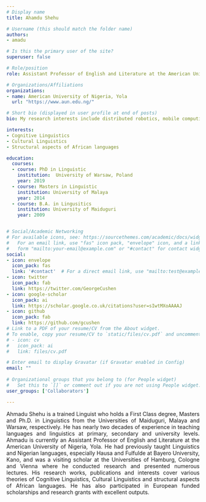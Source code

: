 ```yaml
---
# Display name
title: Ahamdu Shehu

# Username (this should match the folder name)
authors:
- amadu

# Is this the primary user of the site?
superuser: false

# Role/position
role: Assistant Professor of English and Literature at the American University of Nigeria, Yola 

# Organizations/Affiliations
organizations:
- name: American University of Nigeria, Yola 
  url: "https://www.aun.edu.ng/"

# Short bio (displayed in user profile at end of posts)
bio: My research interests include distributed robotics, mobile computing and programmable matter.

interests:
- Cognitive Linguistics
- Cultural Linguistics 
- Structural aspects of African languages

education:
  courses:
  - course: PhD in Linguistic
    institution:  University of Warsaw, Poland
    year: 2019
  - course: Masters in Linguistic
    institution: University of Malaya
    year: 2014
  - course: B.A. in Lingusitics
    institution: University of Maiduguri
    year: 2009


# Social/Academic Networking
# For available icons, see: https://sourcethemes.com/academic/docs/widgets/#icons
#   For an email link, use "fas" icon pack, "envelope" icon, and a link in the
#   form "mailto:your-email@example.com" or "#contact" for contact widget.
social:
- icon: envelope
  icon_pack: fas
  link: '#contact'  # For a direct email link, use "mailto:test@example.org".
- icon: twitter
  icon_pack: fab
  link: https://twitter.com/GeorgeCushen
- icon: google-scholar
  icon_pack: ai
  link: https://scholar.google.co.uk/citations?user=sIwtMXoAAAAJ
- icon: github
  icon_pack: fab
  link: https://github.com/gcushen
# Link to a PDF of your resume/CV from the About widget.
# To enable, copy your resume/CV to `static/files/cv.pdf` and uncomment the lines below.  
# - icon: cv
#   icon_pack: ai
#   link: files/cv.pdf

# Enter email to display Gravatar (if Gravatar enabled in Config)
email: ""
  
# Organizational groups that you belong to (for People widget)
#   Set this to `[]` or comment out if you are not using People widget.  
user_groups: ['Collaborators']

---
```


Ahmadu Shehu is a trained Linguist who holds a First Class degree, Masters and Ph.D. in Linguistics from the Universities of Maiduguri, Malaya and Warsaw, respectively. He has nearly two decades of experience in teaching languages and linguistics at primary, secondary and university levels. Ahmadu is currently an Assistant Professor of English and Literature at the American University of Nigeria, Yola. He had previously taught Linguistics and Nigerian languages, especially Hausa and Fulfulde at Bayero University, Kano, and was a visiting scholar at the Universities of Hamburg, Cologne and Vienna where he conducted research and presented numerous lectures. His research works, publications and interests cover various theories of Cognitive Linguistics, Cultural Linguistics and structural aspects of African languages. He has also participated in European funded scholarships and research grants with excellent outputs.     


<style>
body {
text-align: justify}
</style>
